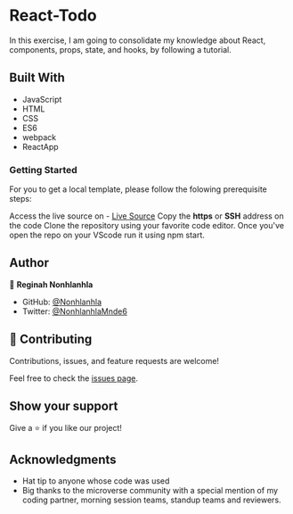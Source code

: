 # React-Todo
In this exercise, I am going to consolidate my knowledge about React, components, props, state, and hooks, by following a tutorial.

## Built With

* JavaScript
* HTML 
* CSS
* ES6
* webpack
* ReactApp

### Getting Started
For you to get a local template, please follow the folowing prerequisite steps:

Access the live source on - [Live Source](https://github.com/29td/React-Todo)
Copy the **https** or **SSH** address on the code
Clone the repository using your favorite code editor.
Once you've open the repo on your VScode run it using npm start.

## Author

👤 **Reginah Nonhlanhla**

- GitHub: [@Nonhlanhla](https://https://github.com/29td)
- Twitter: [@NonhlanhlaMnde6](https://twitter.com/NonhlanhlaMnde6)

## 🤝 Contributing

Contributions, issues, and feature requests are welcome!

Feel free to check the [issues page](https://github.com/29td/React-Todo/issues).

## Show your support

Give a ⭐️ if you like our project!

## Acknowledgments

- Hat tip to anyone whose code was used
- Big thanks to the microverse community with a special mention of my coding partner, morning session teams, standup teams and reviewers.
